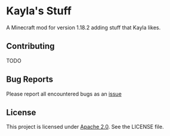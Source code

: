 # Kayla's Stuff
A Minecraft mod for version 1.18.2 adding stuff that Kayla likes.

## Contributing
TODO

## Bug Reports
Please report all encountered bugs as an [issue](https://github.com/antiplatitude/kaylas-stuff/issues)

## License

This project is licensed under [Apache 2.0](https://www.apache.org/licenses/LICENSE-2.0). See the LICENSE file.
